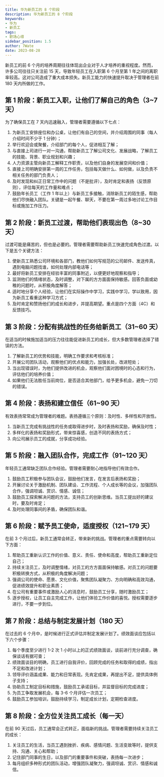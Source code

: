 ```yaml
---
title: 华为新员工的 8 个阶段
description: 华为新员工的 8 个阶段
keywords:
- 华为
- 新员工
tags:
- 职场心得
sidebar_position: 1.5
author: 7Wate
date: 2023-08-28
---
```


新员工的前 6 个月的培养周期往往体现出企业对于人才培养的重视程度。然而，许多公司往往只关注前 15 天，导致年轻员工在入职第 6 个月至第 1 年之间的离职率较高。这对公司造成了重大成本损失。新员工能力的快速提升取决于管理者在前 180 天内所做的工作。

## 第 1 阶段：新员工入职，让他们了解自己的角色（3~7 天）

为了确保员工在 7 天内迅速融入，管理者需要遵循以下七点：

1. 为新员工安排座位和办公桌，让他们有自己的空间，并介绍周围的同事（每人介绍时间不少于 1 分钟）；
2. 举行欢迎会或聚餐，介绍部门的每个人，促进相互了解；
3. 与直接上司进行一对一沟通，帮助新员工了解公司文化、发展战略，了解员工的技能、背景、职业规划和兴趣；
4. 人力资源主管向新员工解释工作职责，以及他们自身的发展空间和价值；
5. 直接上司明确安排第一周的工作任务，包括每天做什么、如何做，以及负责不相关任务的部门负责人；
6. 及时发现和纠正日常工作中的问题（不是批评），及时肯定和表扬（反馈原则），评估每天的工作量和难点；
7. 鼓励年长员工（工作 1 年以上）与新员工多接触，消除新员工的陌生感，帮助他们尽快融入团队。关键是一起午餐、聊天，不要在第一周过多地讨论工作目标或施加工作压力。

## 第 2 阶段：新员工过渡，帮助他们表现出色（8~30 天）

过渡可能是痛苦的，但也是必要的。管理者需要帮助新员工快速完成角色过渡。以下是五个关键方法：

1. 使新员工熟悉公司环境和各部门，教他们如何写规范的公司邮件、发送传真，遇到电脑问题找谁，如何处理内部电话等；
2. 最好将新员工安排在经验丰富的同事附近，以便更好地观察和指导；
3. 监测他们的情绪状态，及时调整，对下属的方方面面保持敏感。回答负面或幼稚的问题时，从积极角度解答；
4. 适时地分享个人经验，让他们在实际操作中学习，实践中学习，学以致用，因为新员工看重这种学习方式；
5. 及时肯定和赞扬他们的成长和进步，并提高期望。重点是四个方面（4C）和反馈技巧。

## 第 3 阶段：分配有挑战性的任务给新员工（31~60 天）

在适当的时候施加适当的压力往往能促进新员工的成长，但大多数管理者选择了错误的方法。

1. 了解新员工的优势和技能，明确工作要求和考核标准；
2. 开展公司团队活动，观察他们的优点和能力，加强长处，改进短处；
3. 当出现错误时，为他们提供改进的机会，观察他们面对困境时的心态和行为，评估他们的培养价值；
4. 如果他们无法胜任当前岗位，是否适合其他部门，给予更多机会，避免一刀切的错误。

## 第 4 阶段：表扬和建立信任（61~90 天）

有效表扬常常成为管理者的难题。表扬遵循三个原则：及时性、多样性和开放性。

1. 当新员工完成有挑战性的任务或取得进步时，及时表扬和奖励，确保及时性；
2. 多样化的表扬和奖励形式，带来惊喜感，创造不同的表扬方式；
3. 向公司展示员工的成就，分享成功经验。

## 第 5 阶段：融入团队合作，完成工作（91~120 天）

年轻员工通常缺乏团队合作经验。管理者需要耐心地指导他们有效合作。

1. 鼓励员工积极参与团队会议，鼓励他们发言，在发言后表扬和奖励；
2. 开展讨论关于激励机制、团队建设、工作流程、个人成长等的会议，加强团队合作，强调坦诚、赏识、情感、诚信；
3. 鼓励员工探索解决问题的方法，支持员工的创新思维。当员工提出好的建议时，要及时肯定；
4. 及时处理同事间的矛盾，确保团队和谐。

## 第 6 阶段：赋予员工使命，适度授权（121~179 天）

在前 3 个月过后，新员工通常会转正，带来新的挑战。管理者的重点需要转向以下方面：

1. 帮助员工重新认识工作的价值、意义、责任、使命和高度，帮助员工重新定位自己；
2. 持续关注员工，及时调整情绪，对员工的方方面面保持敏感。对员工的问题要积极转换方式，从积极的角度解决问题；
3. 强调公司的使命、愿景、文化价值，聚焦团队凝聚力、方向明确和高效沟通，促进绩效提升和职业素质；
4. 在公司有重要事件或激励人心的消息时，鼓励员工分享，随时激励员工；
5. 逐步授权，让员工自主完成工作，让他们体验工作价值的喜悦。授权需要逐步进行，不要一步到位。

## 第 7 阶段：总结与制定发展计划（180 天）

在过去的 6 个月中，是时候进行正式评估并制定发展计划了。绩效面谈应包括以下六个步骤：

1. 每个季度至少进行 1-2 次 1 小时以上的正式绩效面谈，谈前进行充分调查，确保谈话有据可查；
2. 绩效面谈目的明确，员工进行自我评价，回顾完成的任务和取得的成绩，指出不足和改进计划；
3. 领导评价涵盖成果、能力和日常表现。先肯定成果，再提出不足，提供具体例子支持；
4. 协助员工制定目标和措施，鼓励员工承诺目标，并监督目标的完成进度；
5. 为员工争取发展机会，每 3-6 个月评估一次员工；
6. 鼓励员工参加培训，鼓励持续学习，制定成长计划，定期检查进度。

## 第 8 阶段：全方位关注员工成长（每一天）

在前 90 天过后，员工通常会正式转正，面临新的挑战。管理者需要持续关注员工的成长：

1. 关注员工的生活，当员工遇到挫折、疾病、感情问题、生活变故等时，提供支持、沟通、关心和帮助；
2. 记住部门同事的生日，以及部门的重要事件和突破，表扬每一次进步；
3. 每月组织多种形式的团队活动，增强团队凝聚力，强调坦诚、赏识、情感和诚信。

